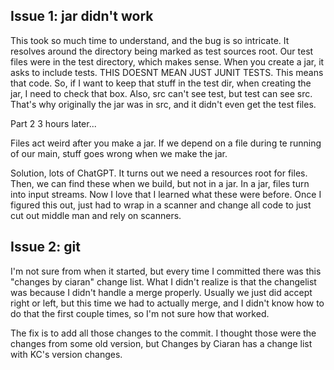 Issue 1: jar didn't work
-
This took so much time to understand, and the bug is so intricate. It resolves around the
directory being marked as test sources root. Our test files were in the test directory, which
makes sense. When you create a jar, it asks to include tests. THIS DOESNT MEAN JUST JUNIT TESTS.
This means that code. So, if I want to keep that stuff in the test dir, when creating the jar, I
need to check that box. Also, src can't see test, but test can see src. That's why originally
the jar was in src, and it didn't even get the test files.

Part 2 3 hours later...

Files act weird after you make a jar. If we depend on a file during te running of our main,
stuff goes wrong when we make the jar.

Solution, lots of ChatGPT. It turns out we need a resources
root for files.
Then, we can find these when we build, but not in a jar. In a jar, files turn into input streams.
Now I love that I learned what these were before. Once I figured this out, just had to wrap in a
scanner and change all code to just cut out middle man and rely on scanners.



Issue 2: git
-
I'm not sure from when it started, but every time I committed there was this "changes by ciaran"
change list. What I didn't realize is that the changelist was because I didn't handle a merge
properly. Usually we just did accept right or left, but this time we had to actually merge, and
I didn't know how to do that the first couple times, so I'm not sure how that worked.

The fix is to add all those changes to the commit. I thought those were the changes from some
old version, but Changes by Ciaran has a change list with KC's version changes.

